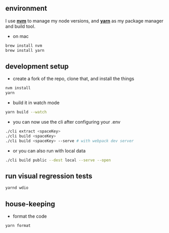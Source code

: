 ## environment

I use **[nvm](https://github.com/nvm-sh/nvm)** to manage my node versions, and **[yarn](https://yarnpkg.com/)** as my
package manager and build tool.

- on mac

```bash
brew install nvm
brew install yarn
```

## development setup

- create a fork of the repo, clone that, and install the things

```bash
nvm install
yarn
```

- build it in watch mode

```bash
yarn build --watch
```

- you can now use the cli after configuring your .env

```bash
./cli extract <spaceKey>
./cli build <spaceKey>
./cli build <spaceKey> --serve # with webpack dev server
```

- or you can also run with local data

```bash
./cli build public --dest local --serve --open
```

## run visual regression tests

```bash
yarnd wdio
```

## house-keeping

- format the code

```bash
yarn format
```

